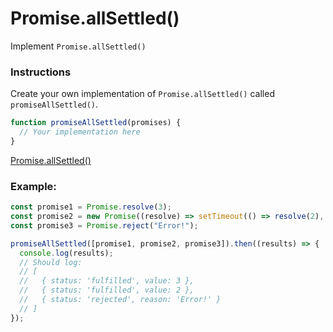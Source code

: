 # Promise.allSettled()

Implement `Promise.allSettled()`

### Instructions

Create your own implementation of `Promise.allSettled()` called `promiseAllSettled()`.

```js
function promiseAllSettled(promises) {
  // Your implementation here
}
```

[Promise.allSettled()](https://developer.mozilla.org/ru/docs/Web/JavaScript/Reference/Global_Objects/Promise/allSettled)

### Example:

```js
const promise1 = Promise.resolve(3);
const promise2 = new Promise((resolve) => setTimeout(() => resolve(2), 2000));
const promise3 = Promise.reject("Error!");

promiseAllSettled([promise1, promise2, promise3]).then((results) => {
  console.log(results);
  // Should log:
  // [
  //   { status: 'fulfilled', value: 3 },
  //   { status: 'fulfilled', value: 2 },
  //   { status: 'rejected', reason: 'Error!' }
  // ]
});
```
